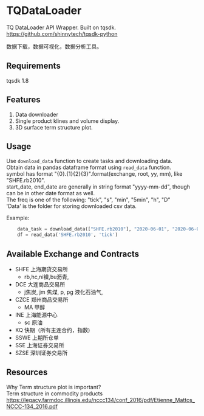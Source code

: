 # TQDataLoader
TQ DataLoader API Wrapper. Built on tqsdk.     
https://github.com/shinnytech/tqsdk-python    

数据下载，数据可视化，数据分析工具。 

## Requirements  
tqsdk 1.8  

## Features
1. Data downloader  
2. Single product klines and volume display. 
3. 3D surface term structure plot. 

## Usage 
Use `download_data` function to create tasks and downloading data.  
Obtain data in pandas dataframe format using `read_data` function.   
symbol has format "{0}.{1}{2}{3}".format(exchange, root, yy, mm), like "SHFE.rb2010".   
start_date, end_date are generally in string format "yyyy-mm-dd", though can be in other date format as  well.     
The freq is one of the following: "tick", "s", "min", "5min", "h", "D"    
'Data' is the folder for storing downloaded csv data.  

Example:  
```python
    data_task = download_data(["SHFE.rb2010"], "2020-06-01", "2020-06-02", 'tick', 'Data')
    df = read_data('SHFE.rb2010', 'tick')
```

## Available Exchange and Contracts   
- SHFE 上海期货交易所
    - rb,hc,ni镍,bu沥青,
- DCE 大连商品交易所  
    - j焦炭, jm 焦煤, p, pg 液化石油气, 
- CZCE  郑州商品交易所  
    - MA 甲醇
- INE 上海能源中心  
    - sc 原油
- KQ 快期（所有主连合约，指数)  
- SSWE 上期所仓单  
- SSE 上海证券交易所   
- SZSE 深圳证券交易所  

## Resources  
Why Term structure plot is important?  
Term structure in commodity products  
https://legacy.farmdoc.illinois.edu/nccc134/conf_2016/pdf/Etienne_Mattos_NCCC-134_2016.pdf
